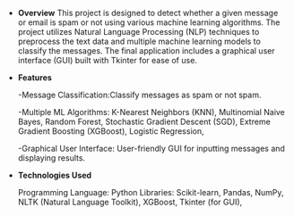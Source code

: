 * **Overview**
      This project is designed to detect whether a given message or email is spam or not using various machine learning algorithms. The project utilizes Natural Language Processing (NLP) techniques to preprocess the text data and         multiple machine learning models to classify the messages. The final application includes a graphical user interface (GUI) built with Tkinter for ease of use.


* **Features**


     -Message Classification:Classify messages as spam or not spam.
     
     -Multiple ML Algorithms:
      K-Nearest Neighbors (KNN),
      Multinomial Naive Bayes,
      Random Forest,
      Stochastic Gradient Descent (SGD),
      Extreme Gradient Boosting (XGBoost),
      Logistic Regression,
      
    -Graphical User Interface: User-friendly GUI for inputting messages and displaying results.
* **Technologies Used**

     Programming Language: Python
     Libraries:
     Scikit-learn,
    Pandas,
    NumPy,
    NLTK (Natural Language Toolkit),
    XGBoost,
    Tkinter (for GUI),
